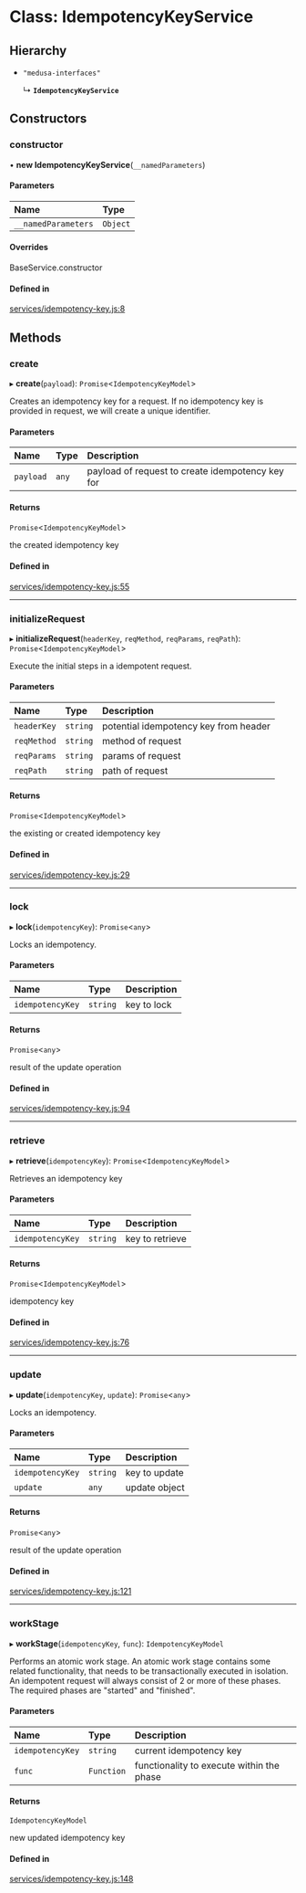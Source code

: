 # Class: IdempotencyKeyService

## Hierarchy

- `"medusa-interfaces"`

  ↳ **`IdempotencyKeyService`**

## Constructors

### constructor

• **new IdempotencyKeyService**(`__namedParameters`)

#### Parameters

| Name | Type |
| :------ | :------ |
| `__namedParameters` | `Object` |

#### Overrides

BaseService.constructor

#### Defined in

[services/idempotency-key.js:8](https://github.com/medusajs/medusa/blob/2d3e404f/packages/medusa/src/services/idempotency-key.js#L8)

## Methods

### create

▸ **create**(`payload`): `Promise`<`IdempotencyKeyModel`\>

Creates an idempotency key for a request.
If no idempotency key is provided in request, we will create a unique
identifier.

#### Parameters

| Name | Type | Description |
| :------ | :------ | :------ |
| `payload` | `any` | payload of request to create idempotency key for |

#### Returns

`Promise`<`IdempotencyKeyModel`\>

the created idempotency key

#### Defined in

[services/idempotency-key.js:55](https://github.com/medusajs/medusa/blob/2d3e404f/packages/medusa/src/services/idempotency-key.js#L55)

___

### initializeRequest

▸ **initializeRequest**(`headerKey`, `reqMethod`, `reqParams`, `reqPath`): `Promise`<`IdempotencyKeyModel`\>

Execute the initial steps in a idempotent request.

#### Parameters

| Name | Type | Description |
| :------ | :------ | :------ |
| `headerKey` | `string` | potential idempotency key from header |
| `reqMethod` | `string` | method of request |
| `reqParams` | `string` | params of request |
| `reqPath` | `string` | path of request |

#### Returns

`Promise`<`IdempotencyKeyModel`\>

the existing or created idempotency key

#### Defined in

[services/idempotency-key.js:29](https://github.com/medusajs/medusa/blob/2d3e404f/packages/medusa/src/services/idempotency-key.js#L29)

___

### lock

▸ **lock**(`idempotencyKey`): `Promise`<`any`\>

Locks an idempotency.

#### Parameters

| Name | Type | Description |
| :------ | :------ | :------ |
| `idempotencyKey` | `string` | key to lock |

#### Returns

`Promise`<`any`\>

result of the update operation

#### Defined in

[services/idempotency-key.js:94](https://github.com/medusajs/medusa/blob/2d3e404f/packages/medusa/src/services/idempotency-key.js#L94)

___

### retrieve

▸ **retrieve**(`idempotencyKey`): `Promise`<`IdempotencyKeyModel`\>

Retrieves an idempotency key

#### Parameters

| Name | Type | Description |
| :------ | :------ | :------ |
| `idempotencyKey` | `string` | key to retrieve |

#### Returns

`Promise`<`IdempotencyKeyModel`\>

idempotency key

#### Defined in

[services/idempotency-key.js:76](https://github.com/medusajs/medusa/blob/2d3e404f/packages/medusa/src/services/idempotency-key.js#L76)

___

### update

▸ **update**(`idempotencyKey`, `update`): `Promise`<`any`\>

Locks an idempotency.

#### Parameters

| Name | Type | Description |
| :------ | :------ | :------ |
| `idempotencyKey` | `string` | key to update |
| `update` | `any` | update object |

#### Returns

`Promise`<`any`\>

result of the update operation

#### Defined in

[services/idempotency-key.js:121](https://github.com/medusajs/medusa/blob/2d3e404f/packages/medusa/src/services/idempotency-key.js#L121)

___

### workStage

▸ **workStage**(`idempotencyKey`, `func`): `IdempotencyKeyModel`

Performs an atomic work stage.
An atomic work stage contains some related functionality, that needs to be
transactionally executed in isolation. An idempotent request will
always consist of 2 or more of these phases. The required phases are
"started" and "finished".

#### Parameters

| Name | Type | Description |
| :------ | :------ | :------ |
| `idempotencyKey` | `string` | current idempotency key |
| `func` | `Function` | functionality to execute within the phase |

#### Returns

`IdempotencyKeyModel`

new updated idempotency key

#### Defined in

[services/idempotency-key.js:148](https://github.com/medusajs/medusa/blob/2d3e404f/packages/medusa/src/services/idempotency-key.js#L148)

